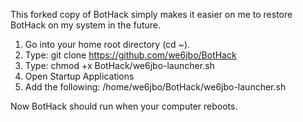 This forked copy of BotHack simply makes it easier on me to restore BotHack on my system in the future.

1. Go into your home root directory (cd ~).
2. Type: git clone https://github.com/we6jbo/BotHack
3. Type: chmod +x BotHack/we6jbo-launcher.sh
4. Open Startup Applications
5. Add the following: /home/we6jbo/BotHack/we6jbo-launcher.sh

Now BotHack should run when your computer reboots.
